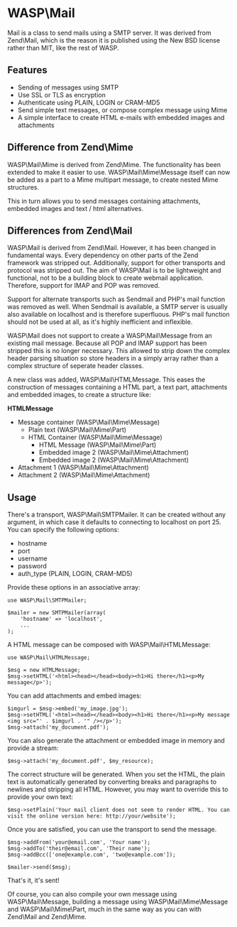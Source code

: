 # WASP\Mail

Mail is a class to send mails using a SMTP server. It was derived from Zend\Mail, which is the reason
it is published using the New BSD license rather than MIT, like the rest of WASP.

## Features

* Sending of messages using SMTP
* Use SSL or TLS as encryption
* Authenticate using PLAIN, LOGIN or CRAM-MD5
* Send simple text messages, or compose complex message using Mime
* A simple interface to create HTML e-mails with embedded images and attachments

## Difference from Zend\Mime

WASP\Mail\Mime is derived from Zend\Mime. The functionality has been extended
to make it easier to use. WASP\Mail\Mime\Message itself can now be added as a
part to a Mime multipart message, to create nested Mime structures.

This in turn allows you to send messages containing attachments, embedded
images and text / html alternatives.

## Differences from Zend\Mail

WASP\Mail is derived from Zend\Mail. However, it has been changed in
fundamental ways.  Every dependency on other parts of the Zend framework was
stripped out. Additionally, support for other transports and protocol was stripped out.
The aim of WASP\Mail is to be lightweight and functional, not to be a building block to 
create webmail application. Therefore, support for IMAP and POP was removed.

Support for alternate transports such as Sendmail and PHP's mail function was
removed as well.  When Sendmail is available, a SMTP server is usually also
available on localhost and is therefore superfluous.  PHP's mail function
should not be used at all, as it's highly inefficient and inflexible.

WASP\Mail does not support to create a WASP\Mail\Message from an existing mail
message. Because all POP and IMAP support has been stripped this is no longer
necessary. This allowed to strip down the complex header parsing situation so store
headers in a simply array rather than a complex structure of seperate header classes.

A new class was added, WASP\Mail\HTMLMessage. This eases the construction of messages containing a
HTML part, a text part, attachments and embedded images, to create a structure like:

**HTMLMessage**
* Message container (WASP\Mail\Mime\Message)
  * Plain text (WASP\Mail\Mime\Part)
  * HTML Container (WASP\Mail\Mime\Message)
    * HTML Message (WASP\Mail\Mime\Part)
    * Embedded image 2 (WASP\Mail\Mime\Attachment)
    * Embedded image 2 (WASP\Mail\Mime\Attachment)
* Attachment 1 (WASP\Mail\Mime\Attachment)
* Attachment 2 (WASP\Mail\Mime\Attachment)


## Usage

There's a transport, WASP\Mail\SMTPMailer. It can be created without any
argument, in which case it defaults to connecting to localhost on port 25. You
can specify the following options:

* hostname
* port
* username
* password
* auth_type (PLAIN, LOGIN, CRAM-MD5)

Provide these options in an associative array:

```
use WASP\Mail\SMTPMailer;

$mailer = new SMTPMailer(array(
    'hostname' => 'localhost',
    ...
);
```

A HTML message can be composed with WASP\Mail\HTMLMessage:

```
use WASP\Mail\HTMLMessage;

$msg = new HTMLMessage;
$msg->setHTML('<html><head></head><body><h1>Hi there</h1><p>My message</p>');
```

You can add attachments and embed images:

```
$imgurl = $msg->embed('my_image.jpg');
$msg->setHTML('<html><head></head><body><h1>Hi there</h1><p>My message <img src="' . $imgurl . '" /></p>');
$msg->attach('my_document.pdf');
```

You can also generate the attachment or embedded image in memory and provide a stream:

```
$msg->attach('my_document.pdf', $my_resource);
```

The correct structure will be generated. When you set the HTML, the plain text
is automatically generated by converting breaks and paragraphs to newlines and
stripping all HTML. However, you may want to override this to provide your own
text:

```
$msg->setPlain('Your mail client does not seem to render HTML. You can visit the online version here: http://your/website');
```

Once you are satisfied, you can use the transport to send the message.

```
$msg->addFrom('your@email.com', 'Your name');
$msg->addTo('their@email.com', 'Their name');
$msg->addBcc(['one@example.com', 'two@example.com']);

$mailer->send($msg);
```

That's it, it's sent!

Of course, you can also compile your own message using WASP\Mail\Message,
building a message using WASP\Mail\Mime\Message and WASP\Mail\Mime\Part, much
in the same way as you can with Zend\Mail and Zend\Mime.

